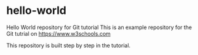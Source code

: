 # hello-world
Hello World repository for Git tutorial
This is an example repository for the Git tutrial on https://www.w3schools.com

This repository is built step by step in the tutorial.
